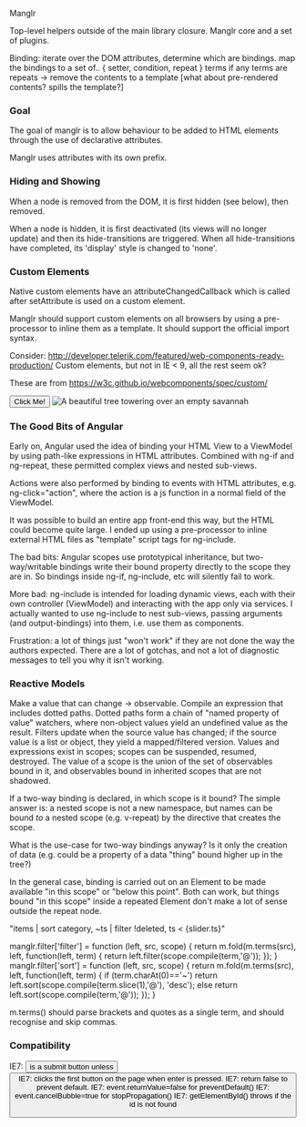 Manglr

Top-level helpers outside of the main library closure.
Manglr core and a set of plugins.

Binding:
iterate over the DOM attributes, determine which are bindings.
map the bindings to a set of.. { setter, condition, repeat } terms
if any terms are repeats -> remove the contents to a template [what about pre-rendered contents? spills the template?]


### Goal

The goal of manglr is to allow behaviour to be added to HTML elements through
the use of declarative attributes.

Manglr uses attributes with its own prefix.


### Hiding and Showing

When a node is removed from the DOM, it is first hidden (see below), then removed.

When a node is hidden, it is first deactivated (its views will no longer update)
and then its hide-transitions are triggered. When all hide-transitions have
completed, its 'display' style is changed to 'none'.


### Custom Elements

Native custom elements have an attributeChangedCallback which is called after
setAttribute is used on a custom element.

Manglr should support custom elements on all browsers by using a pre-processor
to inline them as a template. It should support the official import syntax.

Consider: http://developer.telerik.com/featured/web-components-ready-production/
Custom elements, but not in IE < 9, all the rest seem ok?

These are from https://w3c.github.io/webcomponents/spec/custom/

<template name="flag-icon" attributes="country">
  <img src="images/flags/{country}.png">
</template>

<!-- must use is="" for extended built-in elements -->
<template name="plastic-button" extends="button" on-click="">
</template>
<button is="plastic-button">Click Me!</button>

<!-- must emulate button behaviour if not extending button -->
<template name="custom-button" attributes="disabled" role="button" on-keydown="32,13:click" v-aria-label="{element|textContent}" v-aria-disabled="{element|has:disabled:true:false}" b-tabindex="{element|has:disabled::0}">
</template>

<!-- custom elements are upgraded when the script registers the custom element -->
<img-viewer filter="Kelvin">
  <img src="images/tree.jpg" alt="A beautiful tree towering over an empty savannah">
</img-viewer>
<script src="js/elements/img-viewer.js" async></script>


### The Good Bits of Angular

Early on, Angular used the idea of binding your HTML View to a ViewModel
by using path-like expressions in HTML attributes. Combined with ng-if and
ng-repeat, these permitted complex views and nested sub-views.

Actions were also performed by binding to events with HTML attributes,
e.g. ng-click="action", where the action is a js function in a normal field
of the ViewModel.

It was possible to build an entire app front-end this way, but the HTML could
become quite large. I ended up using a pre-processor to inline external
HTML files as "template" script tags for ng-include.

The bad bits: Angular scopes use prototypical inheritance, but two-way/writable
bindings write their bound property directly to the scope they are in.
So bindings inside ng-if, ng-include, etc will silently fail to work.

More bad: ng-include is intended for loading dynamic views, each with their
own controller (ViewModel) and interacting with the app only via services.
I actually wanted to use ng-include to nest sub-views, passing arguments (and
output-bindings) into them, i.e. use them as components.

Frustration: a lot of things just "won't work" if they are not done the way
the authors expected. There are a lot of gotchas, and not a lot of diagnostic
messages to tell you why it isn't working.


### Reactive Models

Make a value that can change -> observable.
Compile an expression that includes dotted paths.
Dotted paths form a chain of "named property of value" watchers,
where non-object values yield an undefined value as the result.
Filters update when the source value has changed; if the source
value is a list or object, they yield a mapped/filtered version.
Values and expressions exist in scopes; scopes can be suspended,
resumed, destroyed. The value of a scope is the union of the
set of observables bound in it, and observables bound in inherited
scopes that are not shadowed.

If a two-way binding is declared, in which scope is it bound?
The simple answer is: a nested scope is not a new namespace,
but names can be bound _to_ a nested scope (e.g. v-repeat) by
the directive that creates the scope.

What is the use-case for two-way bindings anyway?
Is it only the creation of data (e.g. could be a property of a
data "thing" bound higher up in the tree?)

In the general case, binding is carried out on an Element to be
made available "in this scope" or "below this point". Both can work,
but things bound "in this scope" inside a repeated Element don't
make a lot of sense outside the repeat node.

"items | sort category, ~ts | filter !deleted, ts < {slider.ts}"

manglr.filter['filter'] = function (left, src, scope) {
  return m.fold(m.terms(src), left, function(left, term) {
    return left.filter(scope.compile(term,'@'));
  });
}
manglr.filter['sort'] = function (left, src, scope) {
  return m.fold(m.terms(src), left, function(left, term) {
    if (term.charAt(0)=='~') return left.sort(scope.compile(term.slice(1),'@'), 'desc');
    else return left.sort(scope.compile(term,'@'));
  });
}

m.terms() should parse brackets and quotes as a single term,
and should recognise and skip commas.


### Compatibility

IE7: <button> is a submit button unless <button type="button">
IE7: clicks the first button on the page when enter is pressed.
IE7: return false to prevent default.
IE7: event.returnValue=false for preventDefault()
IE7: event.cancelBubble=true for stopPropagation()
IE7: getElementById() throws if the id is not found
